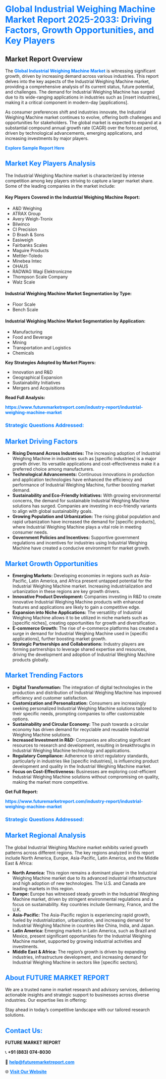 <h1 style="color: #007BFF;">Global Industrial Weighing Machine Market Report 2025-2033: Driving Factors, Growth Opportunities, and Key Players</h1>

<section id="overview">
<h2>Market Report Overview</h2>
<p>The <a href="https://www.futuremarketreport.com/industry-report/industrial-weighing-machine-market" style="color: #007BFF; text-decoration: none;"><strong>Global Industrial Weighing Machine Market</strong></a> is witnessing significant growth, driven by increasing demand across various industries. This report delves into the key aspects of the Industrial Weighing Machine market, providing a comprehensive analysis of its current status, future potential, and challenges. The demand for Industrial Weighing Machine has surged due to its wide-ranging applications in industries such as [insert industries], making it a critical component in modern-day [applications].</p>
<p>As consumer preferences shift and industries innovate, the Industrial Weighing Machine market continues to evolve, offering both challenges and opportunities for stakeholders. The global market is expected to expand at a substantial compound annual growth rate (CAGR) over the forecast period, driven by technological advancements, emerging applications, and increasing investments by major players.</p>
</section>

<section id="overview">
<p><a href="https://www.futuremarketreport.com/request-sample/reportId=63334" style="color: #007BFF; text-decoration: none;"><strong>Explore Sample Report Here</strong></a></p>
</section>

<section id="key-players">
<h2 style="color: #007BFF;">Market Key Players Analysis</h2>
<p>The Industrial Weighing Machine market is characterized by intense competition among key players striving to capture a larger market share. Some of the leading companies in the market include:</p>
<h4>Key Players Covered in the Industrial Weighing Machine Report:</h4>
<ul><li>A&amp;D Weighing</li><li>ATRAX Group</li><li>Avery Weigh-Tronix</li><li>Bilwinco</li><li>CI Precision</li><li>D Brash &amp; Sons</li><li>Easiweigh</li><li>Fairbanks Scales</li><li>Maguire Products</li><li>Mettler-Toledo</li><li>Minebea Intec</li><li>OHAUS</li><li>RADWAG Wagi Elektroniczne</li><li>Thompson Scale Company</li><li>Walz Scale</li></ul>
<h4>Industrial Weighing Machine Market Segmentation by Type:</h4>
<ul><li>Floor Scale</li><li>Bench Scale</li></ul>

<h4>Industrial Weighing Machine Market Segmentation by Application:</h4>
<ul><li>Manufacturing</li><li>Food and Beverage</li><li>Mining</li><li>Transportation and Logistics</li><li>Chemicals</li></ul>
<p><strong>Key Strategies Adopted by Market Players:</strong></p>
<ul>
<li>Innovation and R&D</li>
<li>Geographical Expansion</li>
<li>Sustainability Initiatives</li>
<li>Mergers and Acquisitions</li>
</ul>
</section>

<section>
<p><strong>Read Full Analysis: </strong></p><a href="https://www.futuremarketreport.com/industry-report/industrial-weighing-machine-market" style="color: #007BFF; text-decoration: none;"><strong>https://www.futuremarketreport.com/industry-report/industrial-weighing-machine-market</strong></a>
<h3 style="color: #007BFF;">Strategic Questions Addressed:</h3>
</section>

<section id="driving-factors">
<h2 style="color: #007BFF;">Market Driving Factors</h2>
<ul>
<li><strong>Rising Demand Across Industries:</strong> The increasing adoption of Industrial Weighing Machine in industries such as [specific industries] is a major growth driver. Its versatile applications and cost-effectiveness make it a preferred choice among manufacturers.</li>
<li><strong>Technological Advancements:</strong> Continuous innovations in production and application technologies have enhanced the efficiency and performance of Industrial Weighing Machine, further boosting market demand.</li>
<li><strong>Sustainability and Eco-Friendly Initiatives:</strong> With growing environmental concerns, the demand for sustainable Industrial Weighing Machine solutions has surged. Companies are investing in eco-friendly variants to align with global sustainability goals.</li>
<li><strong>Growing Population and Urbanization:</strong> The rising global population and rapid urbanization have increased the demand for [specific products], where Industrial Weighing Machine plays a vital role in meeting consumer needs.</li>
<li><strong>Government Policies and Incentives:</strong> Supportive government regulations and incentives for industries using Industrial Weighing Machine have created a conducive environment for market growth.</li>
</ul>
</section>

<section id="growth-opportunities">
<h2 style="color: #007BFF;">Market Growth Opportunities</h2>
<ul>
<li><strong>Emerging Markets:</strong> Developing economies in regions such as Asia-Pacific, Latin America, and Africa present untapped potential for the Industrial Weighing Machine market. Increasing industrialization and urbanization in these regions are key growth drivers.</li>
<li><strong>Innovative Product Development:</strong> Companies investing in R&D to create innovative Industrial Weighing Machine products with enhanced features and applications are likely to gain a competitive edge.</li>
<li><strong>Expansion into Niche Applications:</strong> The versatility of Industrial Weighing Machine allows it to be utilized in niche markets such as [specific niches], creating opportunities for growth and diversification.</li>
<li><strong>E-commerce Growth:</strong> The rise of e-commerce platforms has created a surge in demand for Industrial Weighing Machine used in [specific applications], further boosting market growth.</li>
<li><strong>Strategic Partnerships and Collaborations:</strong> Industry players are forming partnerships to leverage shared expertise and resources, driving the development and adoption of Industrial Weighing Machine products globally.</li>
</ul>
</section>

<section id="trending-factors">
<h2 style="color: #007BFF;">Market Trending Factors</h2>
<ul>
<li><strong>Digital Transformation:</strong> The integration of digital technologies in the production and distribution of Industrial Weighing Machine has improved efficiency and customer satisfaction.</li>
<li><strong>Customization and Personalization:</strong> Consumers are increasingly seeking personalized Industrial Weighing Machine solutions tailored to their specific needs, prompting companies to offer customizable options.</li>
<li><strong>Sustainability and Circular Economy:</strong> The push towards a circular economy has driven demand for recyclable and reusable Industrial Weighing Machine solutions.</li>
<li><strong>Increased Investment in R&D:</strong> Companies are allocating significant resources to research and development, resulting in breakthroughs in Industrial Weighing Machine technology and applications.</li>
<li><strong>Regulatory Compliance:</strong> Adherence to strict regulatory standards, particularly in industries like [specific industries], is influencing product development and quality in the Industrial Weighing Machine market.</li>
<li><strong>Focus on Cost-Effectiveness:</strong> Businesses are exploring cost-efficient Industrial Weighing Machine solutions without compromising on quality, making the market more competitive.</li>
</ul>
</section>

<section>
<p><strong>Get Full Report: </strong></p><a href="https://www.futuremarketreport.com/industry-report/industrial-weighing-machine-market" style="color: #007BFF; text-decoration: none;"><strong>https://www.futuremarketreport.com/industry-report/industrial-weighing-machine-market</strong></a>
<h3 style="color: #007BFF;">Strategic Questions Addressed:</h3>
</section>


<section id="regional-analysis">
<h2 style="color: #007BFF;">Market Regional Analysis</h2>
<p>The global Industrial Weighing Machine market exhibits varied growth patterns across different regions. The key regions analyzed in this report include North America, Europe, Asia-Pacific, Latin America, and the Middle East & Africa:</p>
<ul>
<li><strong>North America:</strong> This region remains a dominant player in the Industrial Weighing Machine market due to its advanced industrial infrastructure and high adoption of new technologies. The U.S. and Canada are leading markets in this region.</li>
<li><strong>Europe:</strong> Europe has witnessed steady growth in the Industrial Weighing Machine market, driven by stringent environmental regulations and a focus on sustainability. Key countries include Germany, France, and the U.K.</li>
<li><strong>Asia-Pacific:</strong> The Asia-Pacific region is experiencing rapid growth, fueled by industrialization, urbanization, and increasing demand for Industrial Weighing Machine in countries like China, India, and Japan.</li>
<li><strong>Latin America:</strong> Emerging markets in Latin America, such as Brazil and Mexico, present significant opportunities for the Industrial Weighing Machine market, supported by growing industrial activities and investments.</li>
<li><strong>Middle East & Africa:</strong> The region’s growth is driven by expanding industries, infrastructure development, and increasing demand for Industrial Weighing Machine in sectors like [specific sectors].</li>
</ul>
</section>

<footer>
<h2 style="color: #007BFF;">About FUTURE MARKET REPORT</h2>
<p>We are a trusted name in market research and advisory services, delivering actionable insights and strategic support to businesses across diverse industries. Our expertise lies in offering:</p>

<p>Stay ahead in today’s competitive landscape with our tailored research solutions.</p>

<h2 style="color: #007BFF;">Contact Us:</h2>
<p><strong>FUTURE MARKET REPORT</strong></p>
<p>📞 <strong>+91 (883) 074-8030</strong></p>
<p>📧 <strong><a href="mailto:help@futuremarketreport.com" style="color: #007BFF;">help@futuremarketreport.com</a></strong></p>
<p>🌐 <strong><a href="https://www.futuremarketreport.com/" style="color: #007BFF;">Visit Our Website</a></strong></p>
</footer>